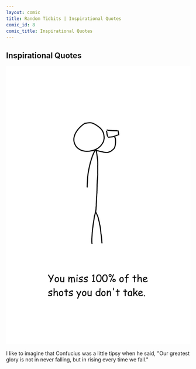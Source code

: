 ```yaml
---
layout: comic
title: Random Tidbits | Inspirational Quotes
comic_id: 8
comic_title: Inspirational Quotes
---
```


## Inspirational Quotes

<img id="img8" class="img-fluid" src="/assets/images/8.png">

I like to imagine that Confucius was a little tipsy when he said, "Our greatest glory is not in never falling, but in rising every time we fall."
